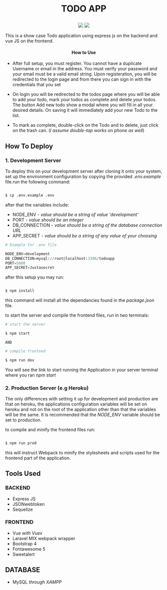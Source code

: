 # <p align=center>TODO APP</p>

<p align=center><img src="https://forthebadge.com/images/badges/winter-is-coming.svg">      <img src="https://forthebadge.com/images/badges/made-with-vue.svg"></p>



This is a show case Todo application using express js on the backend and vue JS on the frontend.

<h4 align=center>How to Use</h4>

- After full setup, you must register. You cannot have a duplicate Username or email in the address. You must verify your password and your email must be a valid email string.
Upon registeration, you will be redirected to the login page and from there you can sign in with the credentials that you set

- On login you will be redirected to the todos page where you will be able to add your todo, mark your todos as complete and delete your todos. The button Add new todo show a modal where you will fill in all your desired details. On saving it will immediately add your new Todo to the list.

- To mark as complete, double-click on the Todo and to delete, just click on the trash can. (*I assume double-tap works on phone as well*)


## How To Deploy

### 1. Development Server
To deploy this on your development server after cloning it onto your system, set up the environment configuration by copying the provided *.env.example* file.run the following command:

```py

$ cp .env.example .env

```

after that the variables include:
- NODE_ENV - *value should be a string of value 'development'*
- PORT - *value should be an integer*
- DB_CONNECTION - *value should be a string of the database connection URL*
- APP_SECRET - *value should be a string of any value of your choosing*

```py
# Example for .env file

NODE_ENV=development
DB_CONNECTION=mysql://root@localhost:3306/todoapp
PORT=5000
APP_SECRET=Justasecret

```

after this setup you may run:

```py

$ npm install 

```
 
this command will install all the dependancies found in the *package.json* file.

to start the server and compile the frontend files, run in two terminals:

```py
# start the server

$ npm start

```

    AND

```py
# compile frontend

$ npm run dev

```

You will see the link to start running the Application in your server terminal where you ran *npm start*


### 2. Production Server (e.g Heroku)

The only differences with setting it up for development and production are that on heroku, the applications configuration variables will be set on heroku and not on the root of the application other than that the variables will be the same. It is recommended that the *NODE_ENV* variable should be set to production.

to compile and minify the frontend files run:
```py

$ npm run prod

```

this will instruct Webpack to minify the stylesheets and scripts used for the frontend part of the application.



## Tools Used

### BACKEND

- Express JS
- JSONwebtoken
- Sequelize

### FRONTEND

- Vue *with Vuex*
- Laravel MIX webpack wrapper
- Bootstrap 4
- Fontawesome 5
- Sweetalert

## DATABASE
- MySQL *through XAMPP*

